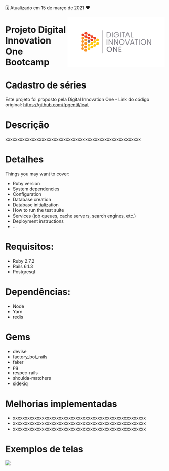 :spiral_calendar: Atualizado em 15 de março de 2021 :heart:

<img align="right" alt="GIF" height="160px" src="https://github.com/rdeconti/rdeconti-resources/blob/main/Digital%20Innovation%20One%20-%20Logotipo.png" />

# Projeto Digital Innovation One Bootcamp 
# Cadastro de séries
Este projeto foi proposto pela Digital Innovation One - Link do código original: https://github.com/fpgentil/ieat

# Descrição
xxxxxxxxxxxxxxxxxxxxxxxxxxxxxxxxxxxxxxxxxxxxxxxxxxxxxxxx

# Detalhes
Things you may want to cover:
- Ruby version
- System dependencies
- Configuration
- Database creation
- Database initialization
- How to run the test suite
- Services (job queues, cache servers, search engines, etc.)
- Deployment instructions
- ...

# Requisitos:
- Ruby 2.7.2
- Rails 6.1.3
- Postgresql

# Dependências:
- Node
- Yarn
- redis

# Gems
- devise
- factory_bot_rails
- faker
- pg
- respec-rails
- shoulda-matchers
- sidekiq

# Melhorias implementadas
- xxxxxxxxxxxxxxxxxxxxxxxxxxxxxxxxxxxxxxxxxxxxxxxxxxxxxxx
- xxxxxxxxxxxxxxxxxxxxxxxxxxxxxxxxxxxxxxxxxxxxxxxxxxxxxxx
- xxxxxxxxxxxxxxxxxxxxxxxxxxxxxxxxxxxxxxxxxxxxxxxxxxxxxxx

# Exemplos de telas
<img src="https://github.com/rdeconti/Project-Dio-Ruby-Ieat/blob/main/xxxxxxxxxxxxxxxxxxxxxxxxxxxxxxxxxxxxx.png" />
